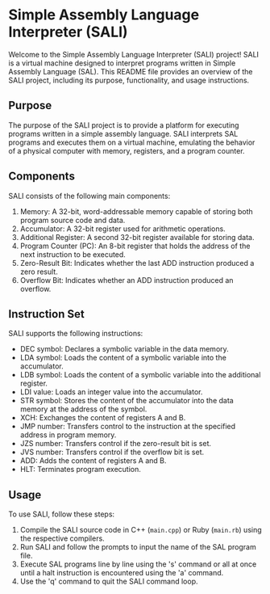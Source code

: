 # Simple Assembly Language Interpreter (SALI)

Welcome to the Simple Assembly Language Interpreter (SALI) project! SALI is a virtual machine designed to interpret programs written in Simple Assembly Language (SAL). This README file provides an overview of the SALI project, including its purpose, functionality, and usage instructions.

## Purpose
The purpose of the SALI project is to provide a platform for executing programs written in a simple assembly language. SALI interprets SAL programs and executes them on a virtual machine, emulating the behavior of a physical computer with memory, registers, and a program counter.

## Components
SALI consists of the following main components:
1. Memory: A 32-bit, word-addressable memory capable of storing both program source code and data.
2. Accumulator: A 32-bit register used for arithmetic operations.
3. Additional Register: A second 32-bit register available for storing data.
4. Program Counter (PC): An 8-bit register that holds the address of the next instruction to be executed.
5. Zero-Result Bit: Indicates whether the last ADD instruction produced a zero result.
6. Overflow Bit: Indicates whether an ADD instruction produced an overflow.

## Instruction Set
SALI supports the following instructions:
- DEC symbol: Declares a symbolic variable in the data memory.
- LDA symbol: Loads the content of a symbolic variable into the accumulator.
- LDB symbol: Loads the content of a symbolic variable into the additional register.
- LDI value: Loads an integer value into the accumulator.
- STR symbol: Stores the content of the accumulator into the data memory at the address of the symbol.
- XCH: Exchanges the content of registers A and B.
- JMP number: Transfers control to the instruction at the specified address in program memory.
- JZS number: Transfers control if the zero-result bit is set.
- JVS number: Transfers control if the overflow bit is set.
- ADD: Adds the content of registers A and B.
- HLT: Terminates program execution.

## Usage
To use SALI, follow these steps:
1. Compile the SALI source code in C++ (`main.cpp`) or Ruby (`main.rb`) using the respective compilers.
2. Run SALI and follow the prompts to input the name of the SAL program file.
3. Execute SAL programs line by line using the 's' command or all at once until a halt instruction is encountered using the 'a' command.
4. Use the 'q' command to quit the SALI command loop.



